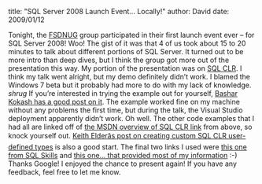 
title: "SQL Server 2008 Launch Event&hellip; Locally!"
author: David
date: 2009/01/12

Tonight, the [FSDNUG](http://www.fsdnug.org) group participated in their first launch event ever – for SQL Server 2008! Woo! 
The gist of it was that 4 of us took about 15 to 20 minutes to talk about different portions of SQL Server. It turned out to be more intro than deep dives, but I think the group got more out of the presentation this way. 
My portion of the presentation was on [SQL CLR](http://msdn.microsoft.com/en-us/library/ms131089.aspx). 
I think my talk went alright, but my demo definitely didn’t work. I blamed the Windows 7 beta but it probably had more to do with my lack of knowledge. *shrug* If you’re interested in trying the example out for yourself, [Bashar Kokash has a good post on it](http://dotnetslackers.com/Community/blogs/basharkokash/archive/2008/06/04/sql-clr-overview.aspx). The example worked fine on my machine without any problems the first time, but during the talk, the Visual Studio deployment apparently didn’t work. Oh well. 
The other code examples that I had all are linked off of [the MSDN overview of SQL CLR link](http://msdn.microsoft.com/en-us/library/ms131089.aspx) from above, so knock yourself out. [Keith Elderâs post on creating custom SQL CLR user-defined types](http://www.keithelder.net/blog/archive/2007/10/29/Creating-Custom-SQL-CLR-UserDefined-Types.aspx) is also a good start. 
The final two links I used were [this one from SQL Skills](http://www.sqlskills.com/resources/Whitepapers/SQL%20Server%20DBA%20Guide%20to%20SQLCLR.htm) and <a href="http://www.google.com/search?hl=en&q=sqlclr">this one… that provided most of my information</a> :-) Thanks Google! 
I enjoyed the chance to present again! If you have any feedback, feel free to let me know.
